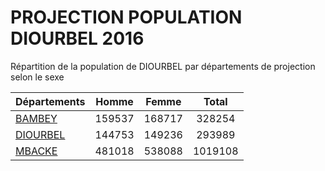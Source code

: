 # PROJECTION POPULATION DIOURBEL 2016
	
Répartition de la population de DIOURBEL par départements de projection selon le sexe
	
| Départements  | Homme | Femme | Total |
| --------- |:-----:|:-----:|:-----:|
| [BAMBEY](BAMBEY) | 159537 | 168717 | 328254 |
| [DIOURBEL](DIOURBEL) | 144753 | 149236 | 293989 |
| [MBACKE](MBACKE) | 481018 | 538088 | 1019108 |
